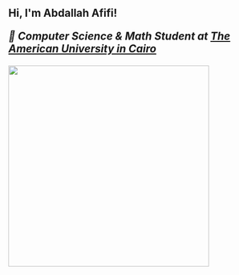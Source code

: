 <h2> Hi, I'm Abdallah Afifi! 
<p><em> 🔭 Computer Science & Math Student at <a href="https://www.aucegypt.edu">The American University in Cairo</a>
</em></p>

<img src="https://github.com/Anmol-Baranwal/Cool-GIFs-For-GitHub/assets/74038190/7b282ec6-fcc3-4600-90a7-2c3140549f58" width="400">
<br><br>




















